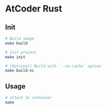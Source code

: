 # AtCoder Rust

## Init

```sh
# Build image
make build

# Init project
make init

# (Optional) Build with `--no-cache` option
make build-nc
```
## Usage

```sh
# attach to container
make
```
